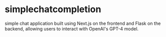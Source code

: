 # simplechatcompletion
simple chat application built using Next.js on the frontend and Flask on the backend, allowing users to interact with OpenAI's GPT-4 model.
